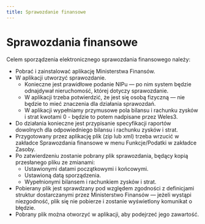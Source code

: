 ```yaml
---
title: Sprawozdanie finansowe
---
```

# Sprawozdania finansowe

Celem sporządzenia elektronicznego sprawozdania finansowego należy:

- Pobrać i zainstalować aplikację Ministerstwa Finansów.
- W aplikacji utworzyć sprawozdanie.
  - Konieczne jest prawidłowe podanie NIPu — po nim system będzie odnajdywał nieruchomość, której dotyczy sprawozdanie.
  - W aplikacji trzeba potwierdzić, że jest się osobą fizyczną — nie będzie to mieć znaczenia dla działania sprawozdań.
  - W aplikacji wypełniamy przymusowe pola bilansu i rachunku zysków i strat kwotami 0 - będzie to potem nadpisane przez Weles3.
- Do działania konieczne jest przypisanie specyfikacji raportów dowolnych dla odpowiedniego bilansu i rachunku zysków i strat.
- Przygotowany przez aplikację plik (zip lub xml) trzeba wrzucić w zakładce Sprawozdania finansowe w menu Funkcje/Podatki w zakładce Zasoby.
- Po zatwierdzeniu zostanie pobrany plik sprawozdania, będący kopią przesłanego pliku ze zmianami:
  - Ustawionymi datami początkowymi i końcowymi.
  - Ustawioną datą sporządzenia.
  - Wypełnionymi bilansem i rachunkiem zysków i strat.
- Pobierany plik jest sprawdzany pod względem zgodności z definicjami struktur dostarczanymi przez Ministerstwo Finansów — jeżeli wystąpi niezgodność, plik się nie pobierze i zostanie wyświetlony komunikat o błędzie.
- Pobrany plik można otworzyć w aplikacji, aby podejrzeć jego zawartość.